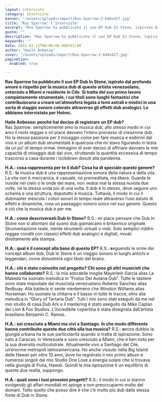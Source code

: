 ```yaml
---
layout: interviste
category: Interviste
banner: "/assets/uploads/import/Ras-Sparrow-2-640x427.jpg"
title: "Ras Sparrow: l’intervista"
excerpt: "Ras Sparrow ha pubblicato il suo EP Dub In Stone, ispirato dal profondo amore e rispetto per la musica dub di questo artista venezuelano, cresciuto a Miami e residente in Cile. Si tratta del suo primo lavoro completamente strumentale, i cui titoli sono luoghi fantastici che contribuiscono a creare un’atmosfera legata a temi astrali e…"
quote: ""
description: "Ras Sparrow ha pubblicato il suo EP Dub In Stone, ispirato dal profondo amore e rispetto per la musica dub di questo artista venezuelano, cresciuto a Miami e residente in Cile. Si tratta del suo primo lavoro completamente strumentale, i cui titoli sono luoghi fantastici che contribuiscono a creare un’atmosfera legata a temi astrali e…"
keywords: ""
date: 2022-03-11T00:00:00.000+01:00
author: "Haile Anbessa"
cover: "/assets/uploads/import/Ras-Sparrow-2-640x427.jpg"
pagination:
  enabled: true

---
```


**Ras Sparrow ha pubblicato il suo EP Dub In Stone, ispirato dal profondo amore e rispetto per la musica dub di questo artista venezuelano, cresciuto a Miami e residente in Cile. Si tratta del suo primo lavoro completamente strumentale, i cui titoli sono luoghi fantastici che contribuiscono a creare un’atmosfera legata a temi astrali e mistici in una sorta di viaggio sonoro colorato attraverso gli effetti dub analogici. Lo abbiamo intervistato per Hotmc.**

**Haile Anbessa: perché hai deciso di registrare un EP dub?**  
Ras Sparrow: semplicemente amo la musica dub, allo stesso modo in cui amo il roots reggae e mi piace davvero l’intero processo di creazione dub. Ho la stessa passione per il mixaggio come per fare musica e esibirmi dal vivo e un album dub strumentale è qualcosa che mi stavo figurando in testa da un po’ di tempo ormai. Immagino di aver deciso di affinare davvero le mie capacità di mixaggio dub dal vivo, sfruttando la quantità eccessiva di tempo trascorso a casa durante i lockdown dovuti alla pandemia.

**H.A.: cosa rappresenta per te il dub? Cosa ha di speciale questo genere?** 
R.S.: **l**a musica dub è una rappresentazione sonora della natura e della vita. La vita non è meccanica, è casuale, né premeditata, ma libera. Guarda le nuvole nel cielo o le onde del mare, non vedrai mai la stessa nuvola due volte, né la stessa onda più di una volta. Il dub è lo stesso, deve seguire uno schema e una struttura, dopotutto è musica. Tuttavia, il modo in cui il dubmaster mescola i colori sonori in tempo reale attraverso l’uso astuto di effetti e dinamiche, crea un paesaggio sonoro unico nel suo genere. Questo è ciò che la musica dub è per me.

**H.A.: come descriveresti Dub In Stone?** 
R.S.: mi piace pensare che Dub In Stone non si allontani dal suono dub giamaicano e britannico originale. Strumentazione reale, niente strumenti virtuali o midi. Solo semplici riddim reggae conditi con classici effetti dub analogici e digitali, mixati direttamente alla stampa.

**H.A.: qual è il concept alla base di questo EP?** 
R.S.: **s**eguendo le orme dei concept album dub, Dub In Stone è un viaggio sonoro in luoghi antichi e leggendari, come dimostrerà ogni titolo del brano.

**H.A.: chi è stato coinvolto nel progetto? Chi sono gli altri musicisti che hanno collaborato?** 
R.S.: la mia adorabile moglie Mayerlein Garcia alias La Makeda ha suonato melodica in “Frutos Del Autana Dub”. Tutte le tastiere sono state impostate dal musicista venezuelano Roberto Sánchez alias Redbuay. Alla batteria si sente nientemeno che Winston Williams alias Horseman. Ho suonato la chitarra e il basso in tutte le tracce, oltre alla melodica in “Glory of Tartaria Dub”. Tutti i mix sono stati eseguiti da me nel mio studio di casa Dub Ark e il mastering è stato eseguito da Mike Caplan dei Lion & Fox Studios. L’incredibile copertina è stata disegnata dall’artista brasiliano Benjamin C. Ramos.

**H.A.: sei cresciuto a Miami ma vivi a Santiago. In che modo differente hanno contribuito queste due città alla tua musica?** 
R.S.: **s**enza dubbio la giungla urbana ha le sue particolarità quando si tratta di ispirazione. Sono nato a Caracas, in Venezuela e sono cresciuto a Miami, che è ben nota per la sua diversità multiculutrale. Attualmente vivo a Santiago del Cile, un’enorme metropoli latinoamericana. Ho anche vissuto nella Big Island delle Hawaii per oltre 10 anni, dove ho registrato il mio primo album e numerosi singoli dal mio Studio One Love a energia solare che si trovava nella giungla di Puna, Hawaii. Quindi la mia ispirazione è un equilibrio di queste due realtà, suppongo.

**H.A.: quali sono i tuoi prossimi progetti?** 
R.S.: il modo in cui si stanno svolgendo gli affari mondiali mi spinge a non preoccuparmi molto del domani. Tutto quello che posso dire è che c’è molto più dub dalla stessa fonte di Dub in Stone.
